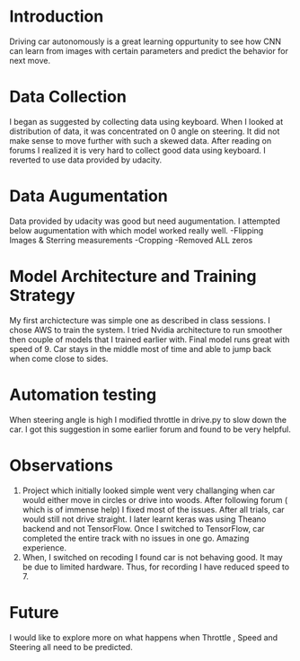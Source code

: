 # Introduction

Driving car autonomously is a great learning oppurtunity to see how CNN can learn from images with certain parameters and predict the behavior for next move.

# Data Collection

I began as suggested by collecting data using keyboard. When I looked at distribution of data, it was concentrated on 0 angle on steering. It did not make sense to move further with such a skewed data. After reading on forums I realized it is very hard to collect good data using keyboard. I reverted to use data provided by udacity.

# Data Augumentation

Data provided by udacity was good but need augumentation. I attempted below augumentation with which model worked really well.
-Flipping Images & Sterring measurements
-Cropping
-Removed ALL zeros


# Model Architecture and Training Strategy

My first archictecture was simple one as described in class sessions. I chose AWS to train the system. I tried Nvidia architecture to run smoother then couple of models that I trained earlier with. Final model runs great with speed of 9. Car stays in the middle most of time and able to jump back when come close to sides.  

# Automation testing

When steering angle is high I modified throttle in drive.py to slow down the car. I got this suggestion in some earlier forum and found to be very helpful.

# Observations

1. Project which initially looked simple went very challanging when car would either move in circles or drive into woods. After following forum ( which is of immense help) I fixed most of the issues. After all trials, car would still not drive straight. I later learnt keras was using Theano backend and not TensorFlow. Once I switched to TensorFlow, car completed the entire track with no issues in one go. Amazing experience.
2. When, I switched on recoding I found car is not behaving good. It may be due to limited hardware. Thus, for recording I have reduced speed to 7.

# Future

I would like to explore more on what happens when Throttle , Speed and Steering all need to be predicted.

